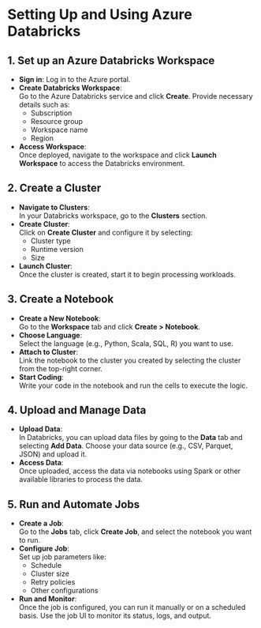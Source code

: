 # Setting Up and Using Azure Databricks

## 1. Set up an Azure Databricks Workspace
- **Sign in**: Log in to the Azure portal.
- **Create Databricks Workspace**:  
  Go to the Azure Databricks service and click **Create**. Provide necessary details such as:
  - Subscription
  - Resource group
  - Workspace name
  - Region
- **Access Workspace**:  
  Once deployed, navigate to the workspace and click **Launch Workspace** to access the Databricks environment.

## 2. Create a Cluster
- **Navigate to Clusters**:  
  In your Databricks workspace, go to the **Clusters** section.
- **Create Cluster**:  
  Click on **Create Cluster** and configure it by selecting:
  - Cluster type
  - Runtime version
  - Size
- **Launch Cluster**:  
  Once the cluster is created, start it to begin processing workloads.

## 3. Create a Notebook
- **Create a New Notebook**:  
  Go to the **Workspace** tab and click **Create > Notebook**.
- **Choose Language**:  
  Select the language (e.g., Python, Scala, SQL, R) you want to use.
- **Attach to Cluster**:  
  Link the notebook to the cluster you created by selecting the cluster from the top-right corner.
- **Start Coding**:  
  Write your code in the notebook and run the cells to execute the logic.

## 4. Upload and Manage Data
- **Upload Data**:  
  In Databricks, you can upload data files by going to the **Data** tab and selecting **Add Data**. Choose your data source (e.g., CSV, Parquet, JSON) and upload it.
- **Access Data**:  
  Once uploaded, access the data via notebooks using Spark or other available libraries to process the data.

## 5. Run and Automate Jobs
- **Create a Job**:  
  Go to the **Jobs** tab, click **Create Job**, and select the notebook you want to run.
- **Configure Job**:  
  Set up job parameters like:
  - Schedule
  - Cluster size
  - Retry policies
  - Other configurations
- **Run and Monitor**:  
  Once the job is configured, you can run it manually or on a scheduled basis. Use the job UI to monitor its status, logs, and output.
